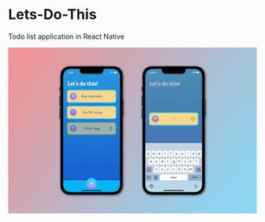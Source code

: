 # Lets-Do-This
Todo list application in React Native

![Screenshots](https://github.com/Amund-Ring/Lets-Do-It/blob/master/screenshot.png?raw=true)
